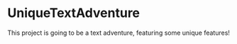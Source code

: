 UniqueTextAdventure
===================

This project is going to be a text adventure, featuring some unique features!
